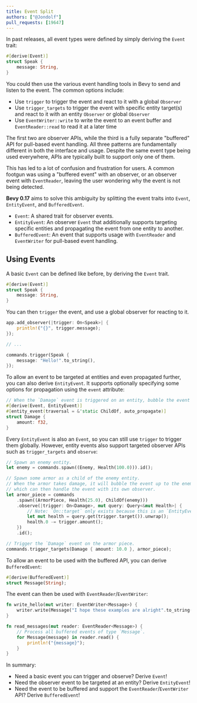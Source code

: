 ```yaml
---
title: Event Split
authors: ["@Jondolf"]
pull_requests: [19647]
---
```


In past releases, all event types were defined by simply deriving the `Event` trait:

```rust
#[derive(Event)]
struct Speak {
    message: String,
}
```

You could then use the various event handling tools in Bevy to send and listen to the event. The common options include:

- Use `trigger` to trigger the event and react to it with a global `Observer`
- Use `trigger_targets` to trigger the event with specific entity target(s) and react to it with an entity `Observer` or global `Observer`
- Use `EventWriter::write` to write the event to an event buffer and `EventReader::read` to read it at a later time

The first two are observer APIs, while the third is a fully separate "buffered" API for pull-based event handling.
All three patterns are fundamentally different in both the interface and usage. Despite the same event type being used everywhere,
APIs are typically built to support only one of them.

This has led to a lot of confusion and frustration for users. A common footgun was using a "buffered event" with an observer,
or an observer event with `EventReader`, leaving the user wondering why the event is not being detected.

**Bevy 0.17** aims to solve this ambiguity by splitting the event traits into `Event`, `EntityEvent`, and `BufferedEvent`.

- `Event`: A shared trait for observer events.
- `EntityEvent`: An observer `Event` that additionally supports targeting specific entities and propagating the event from one entity to another.
- `BufferedEvent`: An event that supports usage with `EventReader` and `EventWriter` for pull-based event handling.

## Using Events

A basic `Event` can be defined like before, by deriving the `Event` trait.

```rust
#[derive(Event)]
struct Speak {
    message: String,
}
```

You can then `trigger` the event, and use a global observer for reacting to it.

```rust
app.add_observer(|trigger: On<Speak>| {
    println!("{}", trigger.message);
});

// ...

commands.trigger(Speak {
    message: "Hello!".to_string(),
});
```

To allow an event to be targeted at entities and even propagated further, you can also derive `EntityEvent`.
It supports optionally specifying some options for propagation using the `event` attribute:

```rust
// When the `Damage` event is triggered on an entity, bubble the event up to ancestors.
#[derive(Event, EntityEvent)]
#[entity_event(traversal = &'static ChildOf, auto_propagate)]
struct Damage {
    amount: f32,
}
```

Every `EntityEvent` is also an `Event`, so you can still use `trigger` to trigger them globally.
However, entity events also support targeted observer APIs such as `trigger_targets` and `observe`:

```rust
// Spawn an enemy entity.
let enemy = commands.spawn((Enemy, Health(100.0))).id();

// Spawn some armor as a child of the enemy entity.
// When the armor takes damage, it will bubble the event up to the enemy,
// which can then handle the event with its own observer.
let armor_piece = commands
    .spawn((ArmorPiece, Health(25.0), ChildOf(enemy)))
    .observe(|trigger: On<Damage>, mut query: Query<&mut Health>| {
        // Note: `On::target` only exists because this is an `EntityEvent`.
        let mut health = query.get(trigger.target()).unwrap();
        health.0 -= trigger.amount();
    })
    .id();

// Trigger the `Damage` event on the armor piece.
commands.trigger_targets(Damage { amount: 10.0 }, armor_piece);
```

To allow an event to be used with the buffered API, you can derive `BufferedEvent`:

```rust
#[derive(BufferedEvent)]
struct Message(String);
```

The event can then be used with `EventReader`/`EventWriter`:

```rust
fn write_hello(mut writer: EventWriter<Message>) {
    writer.write(Message("I hope these examples are alright".to_string()));
}

fn read_messages(mut reader: EventReader<Message>) {
    // Process all buffered events of type `Message`.
    for Message(message) in reader.read() {
        println!("{message}");
    }
}
```

In summary:

- Need a basic event you can trigger and observe? Derive `Event`!
- Need the observer event to be targeted at an entity? Derive `EntityEvent`!
- Need the event to be buffered and support the `EventReader`/`EventWriter` API? Derive `BufferedEvent`!
